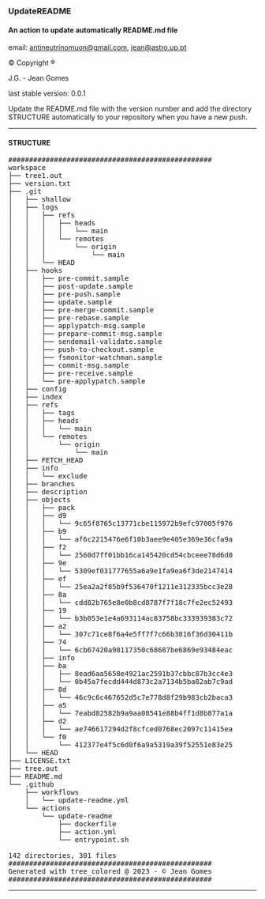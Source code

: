 ### UpdateREADME

####  An action to update automatically README.md file
email: [antineutrinomuon@gmail.com](mailto:antineutrinomuon@gmail.com), [jean@astro.up.pt](mailto:jean@astro.up.pt)

© Copyright ®

J.G. - Jean Gomes

last stable version: 0.0.1

Update the README.md file with the version number and add the directory STRUCTURE automatically to your repository when you have a new push. 

<hr>

#### <b>STRUCTURE</b>
<pre>
#################################################
workspace
├── tree1.out
├── version.txt
├── .git
│   ├── shallow
│   ├── logs
│   │   ├── refs
│   │   │   ├── heads
│   │   │   │   └── main
│   │   │   └── remotes
│   │   │       └── origin
│   │   │           └── main
│   │   └── HEAD
│   ├── hooks
│   │   ├── pre-commit.sample
│   │   ├── post-update.sample
│   │   ├── pre-push.sample
│   │   ├── update.sample
│   │   ├── pre-merge-commit.sample
│   │   ├── pre-rebase.sample
│   │   ├── applypatch-msg.sample
│   │   ├── prepare-commit-msg.sample
│   │   ├── sendemail-validate.sample
│   │   ├── push-to-checkout.sample
│   │   ├── fsmonitor-watchman.sample
│   │   ├── commit-msg.sample
│   │   ├── pre-receive.sample
│   │   └── pre-applypatch.sample
│   ├── config
│   ├── index
│   ├── refs
│   │   ├── tags
│   │   ├── heads
│   │   │   └── main
│   │   └── remotes
│   │       └── origin
│   │           └── main
│   ├── FETCH_HEAD
│   ├── info
│   │   └── exclude
│   ├── branches
│   ├── description
│   ├── objects
│   │   ├── pack
│   │   ├── d9
│   │   │   └── 9c65f8765c13771cbe115972b9efc97005f976
│   │   ├── b9
│   │   │   └── af6c2215476e6f10b3aee9e405e369e36cfa9a
│   │   ├── f2
│   │   │   └── 2560d7ff01bb16ca145420cd54cbceee78d6d0
│   │   ├── 9e
│   │   │   └── 5309ef031777655a6a9e1fa9ea6f3de2147414
│   │   ├── ef
│   │   │   └── 25ea2a2f85b9f536470f1211e312335bcc3e28
│   │   ├── 8a
│   │   │   └── cdd82b765e8e0b8cd8787f7f18c7fe2ec52493
│   │   ├── 19
│   │   │   └── b3b053e1e4a693114ac83758bc333939383c72
│   │   ├── a2
│   │   │   └── 307c71ce8f6a4e5ff7f7c66b3816f36d30411b
│   │   ├── 74
│   │   │   └── 6cb67420a98117350c68687be6869e93484eac
│   │   ├── info
│   │   ├── ba
│   │   │   ├── 8ead6aa5658e4921ac2591b37cbbc87b3cc4e3
│   │   │   └── 0b45a7fecdd444d873c2a7134b5ba82ab7c9ad
│   │   ├── 8d
│   │   │   └── 46c9c6c467652d5c7e778d8f29b983cb2baca3
│   │   ├── a5
│   │   │   └── 7eabd82582b9a9aa08541e88b4ff1d8b877a1a
│   │   ├── d2
│   │   │   └── ae746617294d2f8cfced0768ec2097c11415ea
│   │   └── f0
│   │       └── 412377e4f5c6d0f6a9a5319a39f52551e83e25
│   └── HEAD
├── LICENSE.txt
├── tree.out
├── README.md
└── .github
    ├── workflows
    │   └── update-readme.yml
    └── actions
        └── update-readme
            ├── dockerfile
            ├── action.yml
            └── entrypoint.sh

142 directories, 301 files
#################################################
Generated with tree_colored @ 2023 - © Jean Gomes
#################################################
</pre>

<hr>